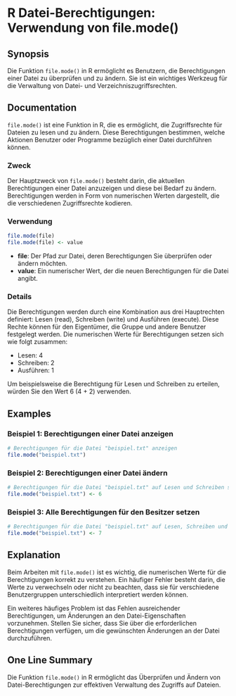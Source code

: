 <!--
Meta Description: # R Datei-Berechtigungen: Verwendung von file.mode() ## Synopsis Die Funktion `file.mode()` in R ermöglicht es Benutzern, die Berechtigungen einer Dat...
Meta Keywords: die, berechtigungen, datei, file, für
-->

# R Datei-Berechtigungen: Verwendung von file.mode()

## Synopsis
Die Funktion `file.mode()` in R ermöglicht es Benutzern, die Berechtigungen einer Datei zu überprüfen und zu ändern. Sie ist ein wichtiges Werkzeug für die Verwaltung von Datei- und Verzeichniszugriffsrechten.

## Documentation
`file.mode()` ist eine Funktion in R, die es ermöglicht, die Zugriffsrechte für Dateien zu lesen und zu ändern. Diese Berechtigungen bestimmen, welche Aktionen Benutzer oder Programme bezüglich einer Datei durchführen können.

### Zweck
Der Hauptzweck von `file.mode()` besteht darin, die aktuellen Berechtigungen einer Datei anzuzeigen und diese bei Bedarf zu ändern. Berechtigungen werden in Form von numerischen Werten dargestellt, die die verschiedenen Zugriffsrechte kodieren.

### Verwendung
```R
file.mode(file)
file.mode(file) <- value
```

- **file**: Der Pfad zur Datei, deren Berechtigungen Sie überprüfen oder ändern möchten.
- **value**: Ein numerischer Wert, der die neuen Berechtigungen für die Datei angibt. 

### Details
Die Berechtigungen werden durch eine Kombination aus drei Hauptrechten definiert: Lesen (read), Schreiben (write) und Ausführen (execute). Diese Rechte können für den Eigentümer, die Gruppe und andere Benutzer festgelegt werden. 
Die numerischen Werte für Berechtigungen setzen sich wie folgt zusammen:
- Lesen: 4
- Schreiben: 2
- Ausführen: 1

Um beispielsweise die Berechtigung für Lesen und Schreiben zu erteilen, würden Sie den Wert 6 (4 + 2) verwenden.

## Examples
### Beispiel 1: Berechtigungen einer Datei anzeigen
```R
# Berechtigungen für die Datei "beispiel.txt" anzeigen
file.mode("beispiel.txt")
```

### Beispiel 2: Berechtigungen einer Datei ändern
```R
# Berechtigungen für die Datei "beispiel.txt" auf Lesen und Schreiben setzen
file.mode("beispiel.txt") <- 6
```

### Beispiel 3: Alle Berechtigungen für den Besitzer setzen
```R
# Berechtigungen für die Datei "beispiel.txt" auf Lesen, Schreiben und Ausführen setzen
file.mode("beispiel.txt") <- 7
```

## Explanation
Beim Arbeiten mit `file.mode()` ist es wichtig, die numerischen Werte für die Berechtigungen korrekt zu verstehen. Ein häufiger Fehler besteht darin, die Werte zu verwechseln oder nicht zu beachten, dass sie für verschiedene Benutzergruppen unterschiedlich interpretiert werden können. 

Ein weiteres häufiges Problem ist das Fehlen ausreichender Berechtigungen, um Änderungen an den Datei-Eigenschaften vorzunehmen. Stellen Sie sicher, dass Sie über die erforderlichen Berechtigungen verfügen, um die gewünschten Änderungen an der Datei durchzuführen.

## One Line Summary
Die Funktion `file.mode()` in R ermöglicht das Überprüfen und Ändern von Datei-Berechtigungen zur effektiven Verwaltung des Zugriffs auf Dateien.